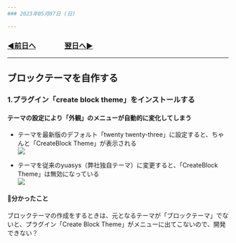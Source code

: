 ```yaml
---
### 2023年05月07日 (日)

---
```

### [◀️前日へ](https://github.com/yuasys/chatty-journal/blob/main/2023/05/2023-05-06.md)&emsp;&emsp;&emsp;&emsp;[翌日へ▶️](https://github.com/yuasys/chatty-journal/blob/main/2023/05/2023-05-08.md)
---
ブロックテーマを自作する
---

### 1.プラグイン「create block theme」をインストールする

#### テーマの設定により「外観」のメニューが自動的に変化してしまう

- テーマを最新版のデフォルト「twenty twenty-three」に設定すると、ちゃんと「CreateBlock Theme」が表示される  
![](https://hackmd.io/_uploads/rkUXUZHVh.png)

- テーマを従来のyuasys（弊社独自テーマ）に変更すると、「CreateBlock Theme」は無効になっている   
![](https://hackmd.io/_uploads/By9n8-SV2.png)

#### 📌分かったこと

ブロックテーマの作成をするときは、元となるテーマが「ブロックテーマ」でないと、プラグイン「Create Block Theme」がメニューに出てこないので、開発できない？

